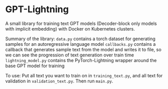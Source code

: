 # GPT-Lightning

A small library for training text GPT models (Decoder-block only models with implicit embedding) with Docker on Kubernetes clusters. 

Summary of the library:
`data.py` contains a torch dataset for generating samples for an autoregressive language model
`callbacks.py` contains a callback that generates sample text from the model and writes it to file, so we can see the progression of text generation over train time 
`lightning_model.py` contains the PyTorch-Lightning wrapper around the base GPT model for training 

To use:
Put all text you want to train on in `training_text.py`, and all text for validation in `validation_text.py`. Then run `main.py`.